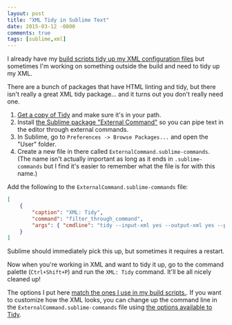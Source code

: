 ```yaml
---
layout: post
title: "XML Tidy in Sublime Text"
date: 2015-03-12 -0800
comments: true
tags: [sublime,xml]
---
```

I already have my [build scripts tidy up my XML configuration files](/archive/2012/06/22/format-configuration-files-on-build.aspx/) but sometimes I'm working on something outside the build and need to tidy up my XML.

There are a bunch of packages that have HTML linting and tidy, but there isn't really a great XML tidy package... and it turns out you don't really need one.

1. [Get a copy of Tidy](http://tidy.sourceforge.net/#binaries) and make sure it's in your path.
2. Install [the Sublime package "External Command"](https://packagecontrol.io/packages/External%20Command) so you can pipe text in the editor through external commands.
3. In Sublime, go to `Preferences -> Browse Packages...` and open the "User" folder.
4. Create a new file in there called `ExternalCommand.sublime-commands`. (The name isn't actually important as long as it ends in `.sublime-commands` but I find it's easier to remember what the file is for with this name.)

Add the following to the `ExternalCommand.sublime-commands` file:

``` json
[
    {
        "caption": "XML: Tidy",
        "command": "filter_through_command",
        "args": { "cmdline": "tidy --input-xml yes --output-xml yes --preserve-entities yes --indent yes --indent-spaces 4 --input-encoding utf8 --indent-attributes yes --wrap 0 --newline lf" }
    }
]
```

Sublime should immediately pick this up, but sometimes it requires a restart.

Now when you're working in XML and want to tidy it up, go to the command palette (`Ctrl+Shift+P`) and run the `XML: Tidy` command. It'll be all nicely cleaned up!

The options I put here [match the ones I use in my build scripts.](/archive/2012/06/22/format-configuration-files-on-build.aspx/). If you want to customize how the XML looks, you can change up the command line in the `ExternalCommand.sublime-commands` file using [the options available to Tidy](http://tidy.sourceforge.net/docs/quickref.html).